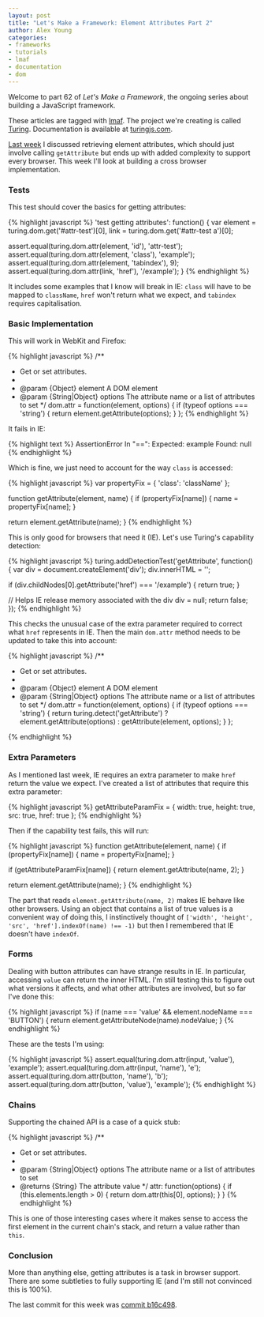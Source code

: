 ```yaml
---
layout: post
title: "Let's Make a Framework: Element Attributes Part 2"
author: Alex Young
categories: 
- frameworks
- tutorials
- lmaf
- documentation
- dom
---
```


Welcome to part 62 of *Let's Make a Framework*, the ongoing series about building a JavaScript framework.

These articles are tagged with [lmaf](http://dailyjs.com/tags.html#lmaf). The project we're creating is called [Turing](http://github.com/alexyoung/turing.js). Documentation is available at [turingjs.com](http://turingjs.com/).

[Last week](http://dailyjs.com/2011/05/05/framework-61/) I discussed retrieving element attributes, which should just involve calling <code>getAttribute</code> but ends up with added complexity to support every browser. This week I'll look at building a cross browser implementation.

### Tests

This test should cover the basics for getting attributes:

{% highlight javascript %}
'test getting attributes': function() {
  var element = turing.dom.get('#attr-test')[0],
      link = turing.dom.get('#attr-test a')[0];

  assert.equal(turing.dom.attr(element, 'id'), 'attr-test');
  assert.equal(turing.dom.attr(element, 'class'), 'example');
  assert.equal(turing.dom.attr(element, 'tabindex'), 9);
  assert.equal(turing.dom.attr(link, 'href'), '/example');
}
{% endhighlight %}

It includes some examples that I know will break in IE: <code>class</code> will have to be mapped to <code>className</code>, <code>href</code> won't return what we expect, and <code>tabindex</code> requires capitalisation.

### Basic Implementation

This will work in WebKit and Firefox:

{% highlight javascript %}
/**
 * Get or set attributes.
 *
 * @param {Object} element A DOM element
 * @param {String|Object} options The attribute name or a list of attributes to set
 */
dom.attr = function(element, options) {
  if (typeof options === 'string') {
    return element.getAttribute(options);
  }
};
{% endhighlight %}

It fails in IE:

{% highlight text %}
AssertionError In "==": Expected: example Found: null
{% endhighlight %}

Which is fine, we just need to account for the way <code>class</code> is accessed:

{% highlight javascript %}
var propertyFix = {
  'class': 'className'
};

function getAttribute(element, name) {
  if (propertyFix[name]) {
    name = propertyFix[name];
  }

  return element.getAttribute(name);
}
{% endhighlight %}

This is only good for browsers that need it (IE). Let's use Turing's capability detection:

{% highlight javascript %}
turing.addDetectionTest('getAttribute', function() {
  var div = document.createElement('div');
  div.innerHTML = '<a href="/example"></a>';

  if (div.childNodes[0].getAttribute('href') === '/example') {
    return true;
  }

  // Helps IE release memory associated with the div
  div = null;
  return false;
});
{% endhighlight %}

This checks the unusual case of the extra parameter required to correct what <code>href</code> represents in IE. Then the main <code>dom.attr</code> method needs to be updated to take this into account:

{% highlight javascript %}
/**
 * Get or set attributes.
 *
 * @param {Object} element A DOM element
 * @param {String|Object} options The attribute name or a list of attributes to set
 */
dom.attr = function(element, options) {
  if (typeof options === 'string') {
    return turing.detect('getAttribute') ?
      element.getAttribute(options) : getAttribute(element, options);
  }
};

{% endhighlight %}

### Extra Parameters

As I mentioned last week, IE requires an extra parameter to make <code>href</code> return the value we expect. I've created a list of attributes that require this extra parameter:

{% highlight javascript %}
getAttributeParamFix = {
  width: true,
  height: true,
  src: true,
  href: true
};
{% endhighlight %}

Then if the capability test fails, this will run:

{% highlight javascript %}
function getAttribute(element, name) {
  if (propertyFix[name]) {
    name = propertyFix[name];
  }

  if (getAttributeParamFix[name]) {
    return element.getAttribute(name, 2);
  }

  return element.getAttribute(name);
}
{% endhighlight %}

The part that reads <code>element.getAttribute(name, 2)</code> makes IE behave like other browsers. Using an object that contains a list of true values is a convenient way of doing this, I instinctively thought of <code>\['width', 'height', 'src', 'href'\].indexOf(name) !== -1)</code> but then I remembered that IE doesn't have <code>indexOf</code>.

### Forms

Dealing with button attributes can have strange results in IE. In particular, accessing <code>value</code> can return the inner HTML. I'm still testing this to figure out what versions it affects, and what other attributes are involved, but so far I've done this:

{% highlight javascript %}
if (name === 'value' && element.nodeName === 'BUTTON') {
  return element.getAttributeNode(name).nodeValue;
}
{% endhighlight %}

These are the tests I'm using:

{% highlight javascript %}
assert.equal(turing.dom.attr(input, 'value'), 'example');
assert.equal(turing.dom.attr(input, 'name'), 'e');
assert.equal(turing.dom.attr(button, 'name'), 'b');
assert.equal(turing.dom.attr(button, 'value'), 'example');
{% endhighlight %}

### Chains

Supporting the chained API is a case of a quick stub:

{% highlight javascript %}
/**
 * Get or set attributes.
 *
 * @param {String|Object} options The attribute name or a list of attributes to set
 * @returns {String} The attribute value
 */
attr: function(options) {
  if (this.elements.length > 0) {
    return dom.attr(this[0], options);
  }
}
{% endhighlight %}

This is one of those interesting cases where it makes sense to access the first element in the current chain's stack, and return a value rather than <code>this</code>.

### Conclusion

More than anything else, getting attributes is a task in browser support. There are some subtleties to fully supporting IE (and I'm still not convinced this is 100%).

The last commit for this week was [commit b16c498](https://github.com/alexyoung/turing.js/tree/b16c498aff6b4233052d9dfec808b056c8c2170c).
